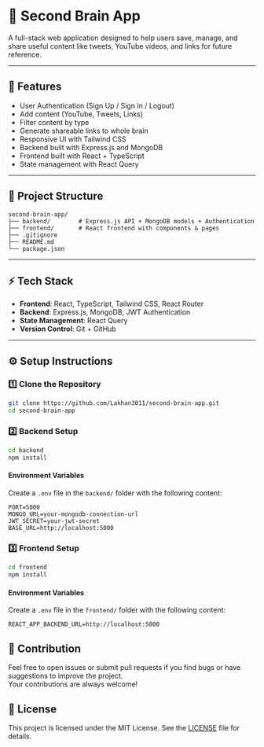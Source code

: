 # 🧠 Second Brain App

A full-stack web application designed to help users save, manage, and share useful content like tweets, YouTube videos, and links for future reference.

---

## 🚀 Features

- User Authentication (Sign Up / Sign In / Logout)
- Add content (YouTube, Tweets, Links)
- Filter content by type
- Generate shareable links to whole brain
- Responsive UI with Tailwind CSS
- Backend built with Express.js and MongoDB
- Frontend built with React + TypeScript
- State management with React Query

---

## 📂 Project Structure

```text
second-brain-app/
├── backend/        # Express.js API + MongoDB models + Authentication
├── frontend/       # React frontend with components & pages
├── .gitignore
├── README.md
└── package.json
```

---

## ⚡ Tech Stack

- **Frontend**: React, TypeScript, Tailwind CSS, React Router  
- **Backend**: Express.js, MongoDB, JWT Authentication  
- **State Management**: React Query  
- **Version Control**: Git + GitHub  

---

## ⚙️ Setup Instructions

### 1️⃣ Clone the Repository

```bash
git clone https://github.com/Lakhan3011/second-brain-app.git
cd second-brain-app
```

### 2️⃣ Backend Setup

```bash
cd backend
npm install
```

#### Environment Variables

Create a `.env` file in the `backend/` folder with the following content:

```env
PORT=5000
MONGO_URL=your-mongodb-connection-url
JWT_SECRET=your-jwt-secret
BASE_URL=http://localhost:5000
```


### 3️⃣ Frontend Setup

```bash
cd frontend
npm install
```

#### Environment Variables

Create a `.env` file in the `frontend/` folder with the following content:

```env
REACT_APP_BACKEND_URL=http://localhost:5000
```

## 🤝 Contribution

Feel free to open issues or submit pull requests if you find bugs or have suggestions to improve the project.  
Your contributions are always welcome!

## 📄 License

This project is licensed under the MIT License. See the [LICENSE](LICENSE) file for details.

